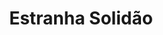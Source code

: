---
title: Estranha Solidão
author_name: ['Sebastião Rodrigues', 'Paulo-Guilherme', 'João da Câmara Leme']
author_slug: joao-camara-leme
year: 1962
origin: "United States"
origin_slug: portugal
type: book cover
type_slug: book-cover
tags: [crime fiction, Philippe Sollers, fiction]
ref: RS.010.0012
thumbnail_image_path: /images/rs-010-0012-estranha-solidao-thumbnail.jpg
image_path: /images/rs-010-0012-estranha-solidao.jpg
layout: artifact
---